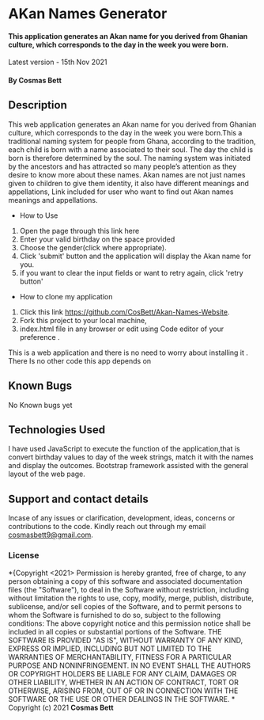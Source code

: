 # AKan Names Generator
#### This application generates an Akan name for you derived from Ghanian culture, which corresponds to the day in the week you were born.
Latest version - 15th Nov 2021
#### By **Cosmas Bett**
## Description
This web application generates an Akan name for you derived from Ghanian culture, which corresponds to the day in the week you were born.This a traditional naming system for people from Ghana, according to the tradition, each child is born with a name associated to their soul. The day the child is born is therefore determined by the soul. 
            The naming system was initiated by the ancestors and has attracted so many people’s attention as they desire to know more about these names.
            Akan names are not just names given to children to give them identity, it  also have different meanings and appellations, Link included for user who want to find out Akan names meanings and appellations.
* How to Use
1. Open the page through this link here 
2. Enter your valid birthday on the space provided
3. Choose the gender(click where appropriate).
4. Click 'submit' button and the application will display the Akan name for you.
5. if you want to clear the input fields or want to retry again, click 'retry button'
* How to clone my application
1. Click this link https://github.com/CosBett/Akan-Names-Website.
2. Fork this project to your local machine,
3. index.html file in any browser or edit using Code editor of your preference .

This is a web application and there is no need to worry about installing it . There Is no other code this app depends on
## Known Bugs
No Known bugs yet 
## Technologies Used
I have used JavaScript to execute the function of the application,that is convert birthday values to day of the week strings, match it with the names and display the outcomes. Bootstrap framework assisted with the general layout of the web page.
## Support and contact details
Incase of any issues or clarification, development, ideas, concerns or contributions to the code.  Kindly reach out through my email cosmasbett9@gmail.com.
### License
*{Copyright <2021> <Cosmas Bett>
Permission is hereby granted, free of charge, to any person obtaining a copy of this software and associated documentation files (the "Software"), to deal in the Software without restriction, including without limitation the rights to use, copy, modify, merge, publish, distribute, sublicense, and/or sell copies of the Software, and to permit persons to whom the Software is furnished to do so, subject to the following conditions:
The above copyright notice and this permission notice shall be included in all copies or substantial portions of the Software.
THE SOFTWARE IS PROVIDED "AS IS", WITHOUT WARRANTY OF ANY KIND, EXPRESS OR IMPLIED, INCLUDING BUT NOT LIMITED TO THE WARRANTIES OF MERCHANTABILITY, FITNESS FOR A PARTICULAR PURPOSE AND NONINFRINGEMENT. IN NO EVENT SHALL THE AUTHORS OR COPYRIGHT HOLDERS BE LIABLE FOR ANY CLAIM, DAMAGES OR OTHER LIABILITY, WHETHER IN AN ACTION OF CONTRACT, TORT OR OTHERWISE, ARISING FROM, OUT OF OR IN CONNECTION WITH THE SOFTWARE OR THE USE OR OTHER DEALINGS IN THE SOFTWARE.
*
Copyright (c) 2021 **Cosmas Bett**
  
